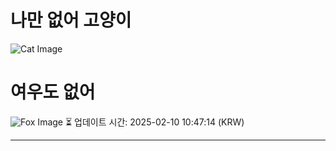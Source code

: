 
# 나만 없어 고양이

![Cat Image](https://cdn2.thecatapi.com/images/ck5.jpg)

# 여우도 없어
![Fox Image](https://randomfox.ca/images/100.jpg)
⏳ 업데이트 시간: 2025-02-10 10:47:14 (KRW)

---

